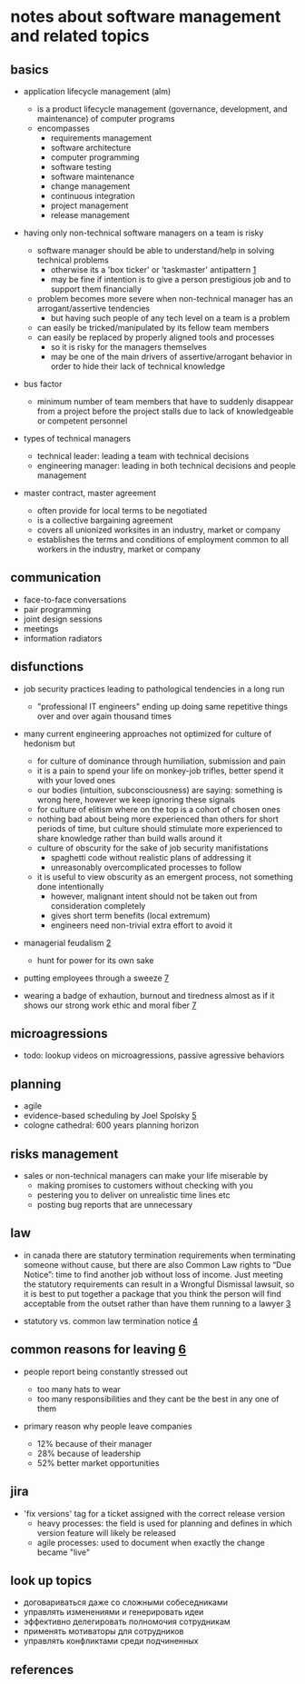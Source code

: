 # notes about software management and related topics

## basics

- application lifecycle management (alm)
  - is a product lifecycle management (governance, development, and maintenance) of computer programs
  - encompasses
    - requirements management
    - software architecture
    - computer programming
    - software testing
    - software maintenance
    - change management
    - continuous integration
    - project management
    - release management

- having only non-technical software managers on a team is risky
  - software manager should be able to understand/help in solving technical problems
    - otherwise its a 'box ticker' or 'taskmaster' antipattern [1]
    - may be fine if intention is to give a person prestigious job and to support them financially
  - problem becomes more severe when non-technical manager has an arrogant/assertive tendencies
    - but having such people of any tech level on a team is a problem
  - can easily be tricked/manipulated by its fellow team members
  - can easily be replaced by properly aligned tools and processes
    - so it is risky for the managers themselves
    - may be one of the main drivers of assertive/arrogant behavior in order to hide their lack of technical knowledge

- bus factor
  - minimum number of team members that have to suddenly disappear from a project before 
    the project stalls due to lack of knowledgeable or competent personnel

- types of technical managers
  - technical leader: leading a team with technical decisions
  - engineering manager: leading in both technical decisions and people management

- master contract, master agreement
  - often provide for local terms to be negotiated
  - is a collective bargaining agreement
  - covers all unionized worksites in an industry, market or company
  - establishes the terms and conditions of employment common to all workers in the industry, market or company

## communication

- face-to-face conversations
- pair programming
- joint design sessions
- meetings
- information radiators


## disfunctions

- job security practices leading to pathological tendencies in a long run
  - "professional IT engineers" ending up doing same repetitive things over and over again thousand times

- many current engineering approaches not optimized for culture of hedonism but 
  - for culture of dominance through humiliation, submission and pain 
  - it is a pain to spend your life on monkey-job trifles, better spend it with your loved ones
  - our bodies (intuition, subconsciousness) are saying: something is wrong here, however we keep ignoring these signals
  - for culture of elitism where on the top is a cohort of chosen ones
  - nothing bad about being more experienced than others for short periods of time, but culture 
    should stimulate more experienced to share knowledge rather than build walls around it
  - culture of obscurity for the sake of job security manifistations
    - spaghetti code without realistic plans of addressing it
    - unreasonably overcomplicated processes to follow
  - it is useful to view obscurity as an emergent process, not something done intentionally
    - however, malignant intent should not be taken out from consideration completely
    - gives short term benefits (local extremum)
    - engineers need non-trivial extra effort to avoid it

- managerial feudalism [2]
  - hunt for power for its own sake

- putting employees through a sweeze [7]
- wearing a badge of exhaution, burnout and tiredness almost as if it shows our strong work ethic and moral fiber [7]



## microagressions

- todo: lookup videos on microagressions, passive agressive behaviors


## planning

- agile
- evidence-based scheduling by Joel Spolsky [5]
- cologne cathedral: 600 years planning horizon


## risks management

- sales or non-technical managers can make your life miserable by
  - making promises to customers without checking with you
  - pestering you to deliver on unrealistic time lines etc
  - posting bug reports that are unnecessary 


## law

- in canada there are statutory termination requirements when terminating someone without cause, 
  but there are also Common Law rights to “Due Notice”: time to find another job without loss of income.
  Just meeting the statutory requirements can result in a Wrongful Dismissal lawsuit, so it is best to 
  put together a package that you think the person will find acceptable from the outset rather than have 
  them running to a lawyer [3]

- statutory vs. common law termination notice [4]


## common reasons for leaving [6]

- people report being constantly stressed out
  - too many hats to wear
  - too many responsibilities and they cant be the best in any one of them

- primary reason why people leave companies
  - 12% because of their manager 
  - 28% because of leadership
  - 52% better market opportunities


## jira

- 'fix versions' tag for a ticket assigned with the correct release version
  - heavy processes: the field is used for planning and defines in which version feature will likely be released
  - agile processes: used to document when exactly the change became "live"


## look up topics

- договариваться даже со сложными собеседниками
- управлять изменениями и генерировать идеи
- эффективно делегировать полномочия сотрудникам
- применять мотиваторы для сотрудников
- управлять конфликтами среди подчиненных


## references

[1]: https://en.wikipedia.org/wiki/Bullshit_Jobs
[2]: https://www.youtube.com/watch?v=R07TlNqz9X4
[3]: https://www.infoq.com/articles/development-manager-role/
[4]: https://www.aflawyers.ca/termination-notice/
[5]: https://www.joelonsoftware.com/2007/10/26/evidence-based-scheduling/
[6]: https://youtu.be/Q_bJVokYLRI
[7]: https://www.youtube.com/watch?v=LY-ZyodLTGA
